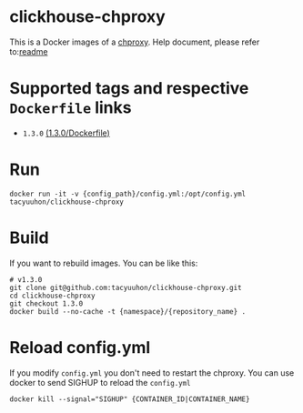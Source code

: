 # clickhouse-chproxy
This is a Docker images of a [chproxy](https://github.com/Vertamedia/chproxy).
Help document, please refer to:[readme](https://github.com/Vertamedia/chproxy)

# Supported tags and respective `Dockerfile` links

* `1.3.0` [(1.3.0/Dockerfile)](https://github.com/tacyuuhon/clickhouse-chproxy/blob/v1.3.0/Dockerfile)


# Run
```
docker run -it -v {config_path}/config.yml:/opt/config.yml tacyuuhon/clickhouse-chproxy
```

# Build
If you want to rebuild images.
You can be like this:
```
# v1.3.0
git clone git@github.com:tacyuuhon/clickhouse-chproxy.git
cd clickhouse-chproxy
git checkout 1.3.0
docker build --no-cache -t {namespace}/{repository_name} . 

```

# Reload config.yml
If you modify `config.yml` you don't need to restart the chproxy.
You can use docker to send SIGHUP to reload the `config.yml`
```
docker kill --signal="SIGHUP" {CONTAINER_ID|CONTAINER_NAME}
```


